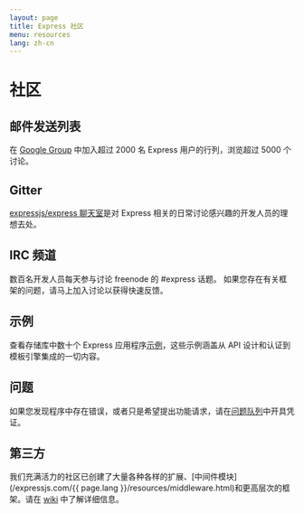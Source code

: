```yaml
---
layout: page
title: Express 社区
menu: resources
lang: zh-cn
---
```


# 社区

## 邮件发送列表

在 [Google Group](https://groups.google.com/group/express-js) 中加入超过 2000 名 Express 用户的行列，浏览超过 5000 个讨论。

## Gitter

[expressjs/express 聊天室](https://gitter.im/expressjs/express)是对 Express 相关的日常讨论感兴趣的开发人员的理想去处。

## IRC 频道

数百名开发人员每天参与讨论 freenode 的 #express 话题。
如果您存在有关框架的问题，请马上加入讨论以获得快速反馈。

## 示例

查看存储库中数十个 Express 应用程序[示例](https://github.com/expressjs/express/tree/master/examples)，这些示例涵盖从 API 设计和认证到模板引擎集成的一切内容。

## 问题

如果您发现程序中存在错误，或者只是希望提出功能请求，请在[问题队列](https://github.com/expressjs/express/issues)中开具凭证。

## 第三方

我们充满活力的社区已创建了大量各种各样的扩展、[中间件模块](/expressjs.com/{{ page.lang }}/resources/middleware.html)和更高层次的框架。请在 [wiki](https://github.com/expressjs/express/wiki) 中了解详细信息。

